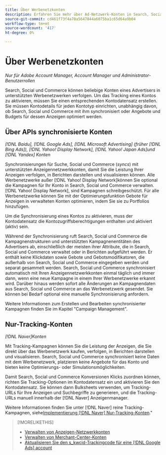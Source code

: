 ```yaml
---
title: Über Werbenetzkonten
description: Erfahren Sie mehr über Ad-Netzwerk-Konten in Search, Social und Commerce.
source-git-commit: cd461f73f4a70a5647844a6075ba1c65d64a9b04
workflow-type: tm+mt
source-wordcount: '417'
ht-degree: 0%

---
```


# Über Werbenetzkonten

*Nur für Adobe Account Manager,  Account Manager und Administrator-Benutzerrollen*

Search, Social und Commerce können beliebige Konten eines Advertisers in unterstützten Werbenetzwerken verfolgen. Um das Tracking eines Kontos zu aktivieren, müssen Sie einen entsprechenden Kontodatensatz erstellen. Sie müssen Kontodetails für jeden Kontotyp einrichten, unabhängig davon, ob Search, Social und Commerce mit ihm synchronisiert oder Angebote und Budgets für dessen Anzeigen optimiert werden.

## Über APIs synchronisierte Konten

*[!DNL Baidu], [!DNL Google Ads], [!DNL Microsoft Advertising] (früher [!DNL Bing Ads]), [!DNL Yahoo! Display Network], [!DNL Yahoo! Japan Ads]und [!DNL Yandex] Konten*

Synchronisierungen für Suche, Social und Commerce (*syncs*) mit unterstützten Anzeigennetzwerkkonten, damit Sie die Leistung Ihrer Anzeigen verfolgen, in Berichten darstellen und visualisieren können. Alle Werbenetzwerke außer [!DNL Yahoo! Display Network]können Sie optional die Kampagnen für Ihr Konto in Search, Social und Commerce verwalten. [!DNL Yahoo! Display Network], sind Kampagnen schreibgeschützt. Für alle Werbenetzwerke können Sie mit der Optimierungsfunktion Gebote für Anzeigen in verwalteten Konten optimieren, indem Sie sie zu Portfolios hinzufügen.

Um die Synchronisierung eines Kontos zu aktivieren, muss der Kontodatensatz die Kontozugriffsberechtigungen enthalten und aktiviert (aktiv) sein.

Während der Synchronisierung ruft Search, Social und Commerce die Kampagnenstrukturen und unterstützten Kampagnenentitäten des Advertisers ab, einschließlich der meisten ihrer Attribute, die in Search, Social und Commerce verwaltet oder in Berichten aufgeführt werden. Er enthält keine Klickdaten sowie Gebote und Gebotsmodifikatoren, die außerhalb von Search, Social und Commerce eingegeben werden und separat gesammelt werden. Search, Social und Commerce synchronisiert automatisch mit Ihren Anzeigennetzwerkkonten einmal täglich und immer dann, wenn eine neue Kampagne in einem Ihrer Werbenetzwerke erkannt wird. Darüber hinaus werden sofort alle Änderungen an Kampagnendaten aus Search, Social und Commerce an das Werbenetzwerk gesendet. Sie können bei Bedarf optional eine manuelle Synchronisierung anfordern.

Weitere Informationen zum Erstellen und Bearbeiten synchronisierter Kampagnen finden Sie im Kapitel &quot;Campaign Management&quot;.

## Nur-Tracking-Konten

*[!DNL Naver]Konten*

Mit Tracking-Kampagnen können Sie die Leistung der Anzeigen, die Sie direkt über das Werbenetzwerk kaufen, verfolgen, in Berichten darstellen und visualisieren. Search, Social und Commerce synchronisiert keine Daten mit dem Werbenetzwerk, platzieren keine Angebote für das Konto und bieten keine Optimierungs- oder Simulationsmöglichkeiten.

Damit Search, Social und Commerce Konversionen Klicks zuordnen können, richten Sie Tracking-Optionen im Kontodatensatz ein und aktivieren Sie den Kontodatensatz. Sie können dann Bulksheets verwenden, um Tracking-URLs für Ihre Anzeigen und Suchbegriffe zu generieren, und die Tracking-URLs manuell innerhalb der [!DNL Naver] Anzeigenmanager.

Weitere Informationen finden Sie unter [!DNL Naver] reine Tracking-Kampagnen, siehe[Implementierung [!DNL Naver] Nur-Tracking-Konten](/help/search-social-commerce/campaign-management/naver-tracking-only-account-implement.md).&quot;

>[!MORELIKETHIS]
>
>* [Verwalten von Anzeigen-Netzwerkkonten](ad-network-account-manage.md)
>* [Verwalten von Merchant-Center-Konten](merchant-account-manage.md)
>* [Aktualisieren Sie den s\_kwcid-Trackingcode für eine [!DNL Google Ads] account](update-skwcid-google.md)

